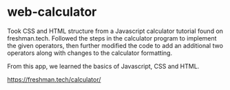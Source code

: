 # web-calculator

Took CSS and HTML structure from a Javascript calculator tutorial found on freshman.tech. Followed the steps in the calculator program to implement the given operators,
then further modified the code to add an additional two operators along with changes to the calculator formatting. 

From this app, we learned the basics of Javascript, CSS and HTML.


https://freshman.tech/calculator/
